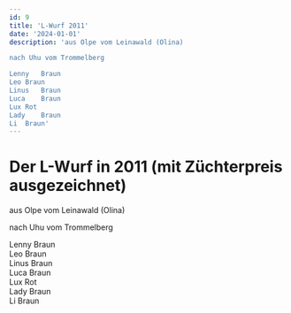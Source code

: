 ```yaml
---
id: 9
title: 'L-Wurf 2011'
date: '2024-01-01'
description: 'aus Olpe vom Leinawald (Olina)

nach Uhu vom Trommelberg

Lenny	Braun	 
Leo	Braun	 
Linus	Braun	 
Luca	Braun	 
Lux	Rot	 
Lady	Braun	 
Li	Braun'
---
```

# Der L-Wurf in 2011 (mit Züchterpreis ausgezeichnet)

aus Olpe vom Leinawald (Olina)

nach Uhu vom Trommelberg

Lenny	Braun	 
Leo	Braun	 
Linus	Braun	 
Luca	Braun	 
Lux	Rot	 
Lady	Braun	 
Li	Braun